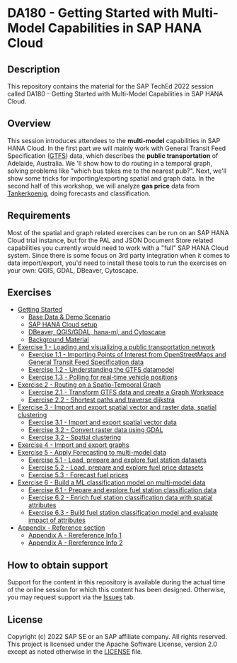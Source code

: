 # DA180 - Getting Started with Multi-Model Capabilities in SAP HANA Cloud

## Description

This repository contains the material for the SAP TechEd 2022 session called DA180 - Getting Started with Multi-Model Capabilities in SAP HANA Cloud.  

## Overview

This session introduces attendees to the **multi-model** capabilities in SAP HANA Cloud. In the first part we will mainly work with General Transit Feed Specification ([GTFS](https://gtfs.org/)) data, which describes the **public transportation** of Adelaide, Australia. We 'll show how to do routing in a temporal graph, solving problems like "which bus takes me to the nearest pub?". Next, we'll show some tricks for importing/exporting spatial and graph data. In the second half of this workshop, we will analyze **gas price** data from [Tankerkoenig](https://tankerkoenig.de/), doing forecasts and classification.</br>

## Requirements

Most of the spatial and graph related exercises can be run on an SAP HANA Cloud trial instance, but for the PAL and JSON Document Store related capabilities you currently would need to work with a "full" SAP HANA Cloud system. Since there is some focus on 3rd party integration when it comes to data import/export, you'd need to install these tools to run the exercises on your own: QGIS, GDAL, DBeaver, Cytoscape.

## Exercises

- [Getting Started](exercises/ex0/)
    - [Base Data & Demo Scenario](exercises/ex0#subex1)
    - [SAP HANA Cloud setup](exercises/ex0#subex2)
    - [DBeaver, QGIS/GDAL, hana-ml, and Cytoscape](exercises/ex0#subex3)
    - [Background Material](exercises/ex0#subex4)
- [Exercise 1 - Loading and visualizing a public transportation network](exercises/ex1/)
    - [Exercise 1.1 - Importing Points of Interest from OpenStreetMaps and General Transit Feed Specification data](exercises/ex1/README.md#subex1)
    - [Exercise 1.2 - Understanding the GTFS datamodel](exercises/ex1/README.md#subex2)
    - [Exercise 1.3 - Polling for real-time vehicle positions](exercises/ex1/README.md#subex3)
- [Exercise 2 - Routing on a Spatio-Temporal Graph](exercises/ex2/)
    - [Exercise 2.1 - Transform GTFS data and create a Graph Workspace](exercises/ex2/README.md#subex1)
    - [Exercise 2.2 - Shortest paths and traverse dijkstra](exercises/ex2/README.md#subex2)
- [Exercise 3 - Import and export spatial vector and raster data, spatial clustering](exercises/ex3/)
    - [Exercise 3.1 - Import and export spatial vector data](exercises/ex3/README.md#subex1)
    - [Exercise 3.2 - Convert raster data using GDAL](exercises/ex3/README.md#subex2)
    - [Exercise 3.2 - Spatial clustering](exercises/ex3/README.md#subex3)
- [Exercise 4 - Import and export graphs](exercises/ex4/)
- [Exercise 5 - Apply Forecasting to multi-model data](exercises/ex5/)
    - [Exercise 5.1 - Load, prepare and explore fuel station datasets](exercises/ex5/README.md#subex1)
    - [Exercise 5.2 - Load, prepare and explore fuel price datasets](/exercises/ex5/README.md#subex2)
    - [Exercise 5.3 - Forecast fuel prices](/exercises/ex5/README.md#subex3)
- [Exercise 6 - Build a ML classification model on multi-model data](exercises/ex6/)
    - [Exercise 6.1 - Prepare and explore fuel station classification data](exercises/ex6/README.md#subex1)
    - [Exercise 6.2 - Enrich fuel station classification data with spatial attributes](exercises/ex6/README.md#subex2)
    - [Exercise 6.3 - Build fuel station classification model and evaluate impact of attributes](exercises/ex6/README.md#subex3)
- [Appendix - Reference section](exercises/ex9_appendix/)
    - [Appendix A - Rereference Info 1](exercises/ex9_appendix/README.md#appA-sub1)
    - [Appendix A - Rereference Info 2](exercises/ex9_appendix/README.md#appA-sub2)


## How to obtain support

Support for the content in this repository is available during the actual time of the online session for which this content has been designed. Otherwise, you may request support via the [Issues](../../issues) tab.

## License
Copyright (c) 2022 SAP SE or an SAP affiliate company. All rights reserved. This project is licensed under the Apache Software License, version 2.0 except as noted otherwise in the [LICENSE](LICENSES/Apache-2.0.txt) file.
